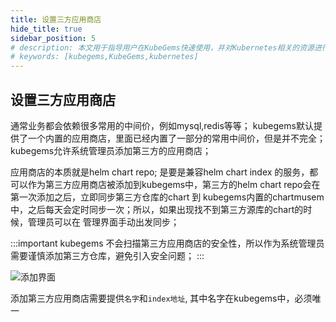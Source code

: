 ```yaml
---
title: 设置三方应用商店
hide_title: true
sidebar_position: 5
# description: 本文用于指导用户在KubeGems快速使用，并对Kubernetes相关的资源进行操作
# keywords: [kubegems,KubeGems,kubernetes]
---
```


## 设置三方应用商店

通常业务都会依赖很多常用的中间价，例如mysql,redis等等； kubegems默认提供了一个内置的应用商店，里面已经内置了一部分的常用中间价，但是并不完全；kubegems允许系统管理员添加第三方的应用商店；

应用商店的本质就是helm chart repo; 是要是兼容helm chart index 的服务，都可以作为第三方应用商店被添加到kubegems中，第三方的helm chart repo会在第一次添加之后，立即同步第三方仓库的chart 到 kubegems内置的chartmusem中，之后每天会定时同步一次；所以，如果出现找不到第三方源库的chart的时候，管理员可以在 管理界面手动出发同步；

:::important
kubegems 不会扫描第三方应用商店的安全性，所以作为系统管理员需要谨慎添加第三方仓库，避免引入安全问题；
:::

![添加界面](/img/docs/tasks-platform-appstore-create.png)

添加第三方应用商店需要提供`名字`和`index地址`, 其中名字在kubegems中，必须唯一
